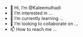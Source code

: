 - 👋 Hi, I’m @Kaleemulhadi
- 👀 I’m interested in ...
- 🌱 I’m currently learning ...
- 💞️ I’m looking to collaborate on ...
- 📫 How to reach me ...

<!---
Kaleemulhadi/Kaleemulhadi is a ✨ special ✨ repository because its `README.md` (this file) appears on your GitHub profile.
You can click the Preview link to take a look at your changes.
--->
